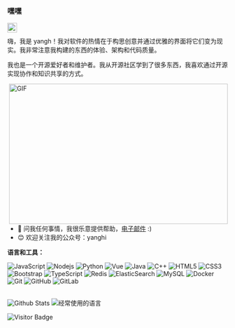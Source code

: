 ### 嘿嘿
<a href="https://juejin.cn/user/4073020685824680">
  <img align="left" alt="yanghi 的 掘金" width="22px" src="https://lf-cdn-tos.bytescm.com/obj/static/xitu_extension/static/gold.981a5510.svg" />
</a>
<br />

嗨，我是 yangh！我对软件的热情在于构思创意并通过优雅的界面将它们变为现实。我非常注意我构建的东西的体验、架构和代码质量。

我也是一个开源爱好者和维护者。我从开源社区学到了很多东西，我喜欢通过开源实现协作和知识共享的方式。


  <img align="right" alt="GIF" src="https://github.com/abhisheknaiidu/abhisheknaiidu/blob/master/code.gif?raw=true" width="500" height="320" />
  
- 💬 问我任何事情，我很乐意提供帮助，[电子邮件](mailto:workyyx@163.com) :)
- 😊 欢迎关注我的公众号：yanghi

**语言和工具：**  

![JavaScript](https://img.shields.io/badge/-JavaScript-black?style=flat-square&logo=javascript)
![Nodejs](https://img.shields.io/badge/-Nodejs-black?style=flat-square&logo=Node.js)
![Python](https://img.shields.io/badge/-Python-black?style=flat-square&logo=Python)
![Vue](https://img.shields.io/badge/-Vue-black?style=flat-square&logo=Vue)
![Java](https://img.shields.io/badge/-java-E34A86?style=flat-square&logo=java)
![C++](https://img.shields.io/badge/-C++-00599C?style=flat-square&logo=c)
![HTML5](https://img.shields.io/badge/-HTML5-E34F26?style=flat-square&logo=html5&logoColor=white)
![CSS3](https://img.shields.io/badge/-CSS3-1572B6?style=flat-square&logo=css3)
![Bootstrap](https://img.shields.io/badge/-Bootstrap-563D7C?style=flat-square&logo=bootstrap)
![TypeScript](https://img.shields.io/badge/-TypeScript-007ACC?style=flat-square&logo=typescript)
![Redis](https://img.shields.io/badge/-Redis-black?style=flat-square&logo=Redis)
![ElasticSearch](https://img.shields.io/badge/-ElasticSearch-005571?style=flat-square&logo=elasticsearch)
![MySQL](https://img.shields.io/badge/-MySQL-black?style=flat-square&logo=mysql)
![Docker](https://img.shields.io/badge/-Docker-black?style=flat-square&logo=docker)
![Git](https://img.shields.io/badge/-Git-black?style=flat-square&logo=git)
![GitHub](https://img.shields.io/badge/-GitHub-181717?style=flat-square&logo=github)
![GitLab](https://img.shields.io/badge/-GitLab-FCA121?style=flat-square&logo=gitlab)
<br/>
<br/>


![Github Stats](https://github-readme-stats.vercel.app/api?username=yangyixiang-cc&count_private=true&show_icons=true&include_all_commits=true)
![经常使用的语言](https://github-readme-stats.vercel.app/api/top-langs/?username=yangyixiang-cc&hide=TeX&layout=compact)

![Visitor Badge](https://visitor-badge.laobi.icu/badge?page_id=yangyixiang-cc.yangyixiang-cc)
